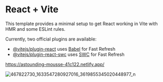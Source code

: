 # React + Vite

This template provides a minimal setup to get React working in Vite with HMR and some ESLint rules.

Currently, two official plugins are available:

- [@vitejs/plugin-react](https://github.com/vitejs/vite-plugin-react/blob/main/packages/plugin-react/README.md) uses [Babel](https://babeljs.io/) for Fast Refresh
- [@vitejs/plugin-react-swc](https://github.com/vitejs/vite-plugin-react-swc) uses [SWC](https://swc.rs/) for Fast Refresh

https://astounding-mousse-41c122.netlify.app/

![467822730_1633547280927016_3619855345020448977_n](https://github.com/user-attachments/assets/a10a8362-d559-404a-af98-421fb4524834)
